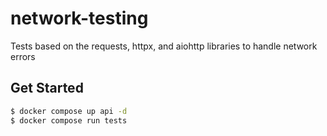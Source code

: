 # network-testing
Tests based on the requests, httpx, and aiohttp libraries to handle network errors

## Get Started
```bash
$ docker compose up api -d
$ docker compose run tests
```
